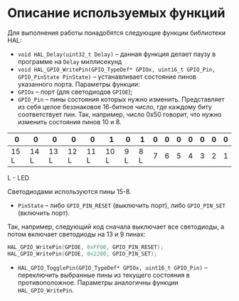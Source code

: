 # Описание используемых функций
Для выполнения работы понадобятся следующие функции библиотеки HAL:
* `void HAL_Delay(uint32_t Delay)` – данная функция делает паузу в программе на `Delay` миллисекунд
* `void HAL_GPIO_WritePin(GPIO_TypeDef* GPIOx, uint16_t GPIO_Pin, GPIO_PinState PinState)` – устанавливает состояние пинов указанного порта. Параметры функции:
* `GPIOx` – порт (для светодиодов `GPIOE`);
* `GPIO_Pin` – пины состояния которых нужно изменить. Представляет из себя целое беззнаковое 16-битное число, где каждому биту соответствует пин. Так, например, число 0x50 говорит, что нужно изменить состояния пинов 10 и 8.

| 0 | 0 | 0 | 0 | 0 | 1 | 0 | 1 | 0 | 0 | 0 | 0 | 0 | 0 | 0 |
|---|---|---|---|---|---|---|---|---|---|---|---|---|---|---|
| 15 L | 14 L | 13 L | 12 L | 11 L | 10 L | 9 L | 8 L| 7 | 6 | 5 | 4 | 3 | 2 | 1 |

L - LED

Светодиодами используются пины 15-8.

* `PinState` – либо `GPIO_PIN_RESET` (выключить порт), либо
`GPIO_PIN_SET` (включить порт).

Так, например, следующий код сначала выключает все светодиоды, а потом
включает светодиоды на 13 и 9 пинах:

```c
HAL_GPIO_WritePin(GPIOE, 0xFF00, GPIO_PIN_RESET);
HAL_GPIO_WritePin(GPIOE, 0x2200, GPIO_PIN_SET);
```

* `HAL_GPIO_TogglePin(GPIO_TypeDef* GPIOx, uint16_t GPIO_Pin)` – переключить выбранные пины из текущего состояния в противоположное. Параметры аналогичны функции `HAL_GPIO_WritePin`.

